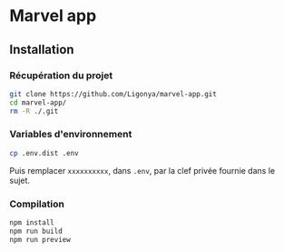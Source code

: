 # Marvel app

## Installation

### Récupération du projet

```bash
git clone https://github.com/Ligonya/marvel-app.git
cd marvel-app/
rm -R ./.git
```

### Variables d'environnement

```bash
cp .env.dist .env
```

Puis remplacer `xxxxxxxxxx`, dans `.env`, par la clef privée fournie dans le sujet. 

### Compilation

```bash
npm install
npm run build
npm run preview
```
